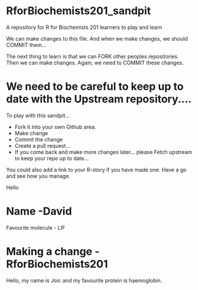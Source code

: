 # RforBiochemists201_sandpit
A repository for R for Biochemists 201 learners to play and learn

We can make changes to this file. 
And when we make changes, we should COMMIT them...

The next thing to learn is that we can FORK other peoples repositories. 
Then we can make changes. 
Again, we need to COMMIT these changes. 

# We need to be careful to keep up to date with the Upstream repository.... 


To play with this sandpit...
- Fork it into your own Github area. 
- Make change
- Commit the change
- Create a pull request...
- If you come back and make more changes later... please Fetch upstream to keep your repo up to date...

You could also add a link to your R-story if you have made one. 
Have a go and see how you manage. 


Hello

# Name -David

Favourite molecule - LIF

# Making a change - RforBiochemists201
Hello, my name is Joic and my favourite protein is haemoglobin. 

